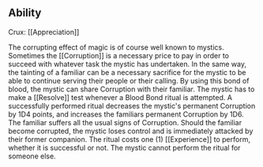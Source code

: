 ## Ability
Crux: [[Appreciation]]

The corrupting effect of magic is of course well known to mystics. Sometimes the [[Corruption]] is a necessary price to pay in order to succeed with whatever task the mystic has undertaken. In the same way, the tainting of a familiar can be a necessary sacrifice for the mystic to be able to continue serving their people or their calling. By using this bond of blood, the mystic can share Corruption with their familiar. The mystic has to make a [[Resolve]] test whenever a Blood Bond ritual is attempted. A successfully performed ritual decreases the mystic's permanent Corruption by 1D4 points, and increases the familiars permanent Corruption by 1D6. The familiar suffers all the usual signs of Corruption. Should the familiar become corrupted, the mystic loses control and is immediately attacked by their former companion. The ritual costs one (1) [[Experience]] to perform, whether it is successful or not. The mystic cannot perform the ritual for someone else.